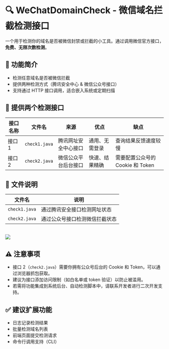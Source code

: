 # 🔍 WeChatDomainCheck - 微信域名拦截检测接口

一个用于检测你的域名是否被微信封禁或拦截的小工具。通过调用微信官方接口，**免费、无限次数检测**。

## 📌 功能简介

- 检测任意域名是否被微信拦截
- 提供两种检测方式（腾讯安全中心 & 微信公众号接口）
- 支持通过 HTTP 接口调用，适合嵌入系统或定期扫描


## 🔁 提供两个检测接口

| 接口名称 | 文件名       | 来源                       | 优点             | 缺点                          |
|----------|--------------|----------------------------|------------------|-------------------------------|
| 接口1    | `check1.java` | 腾讯网址安全中心接口       | 通用、无需登录   | 查询结果反馈速度较慢                  |
| 接口2    | `check2.java` | 微信公众平台后台接口       | 快速、结果精确   | 需要配置公众号的 Cookie 和 Token |

## 📂 文件说明

| 文件名       | 说明                           |
|--------------|--------------------------------|
| `check1.java` | 通过腾讯安全接口检测网址状态   |
| `check2.java` | 通过公众号接口检测微信拦截状态 |
<br>
<img src="https://p5.ssl.qhimg.com/t11b673bcd66fb296783c0378c8.jpg" />

## ⚠️ 注意事项

- 接口 2（`check2.java`）需要你拥有公众号后台的 Cookie 和 Token，可以通过浏览器抓包获取。
- 建议为接口添加访问限制（如白名单或 token 验证）以防止被滥用。
- 若需将功能集成到系统后台、自动检测脚本中，请联系开发者进行二次开发支持。

## ✅ 建议扩展功能

- 日志记录检测结果
- 批量检测域名列表
- 前端页面提交检测请求
- 命令行调用支持（CLI）
